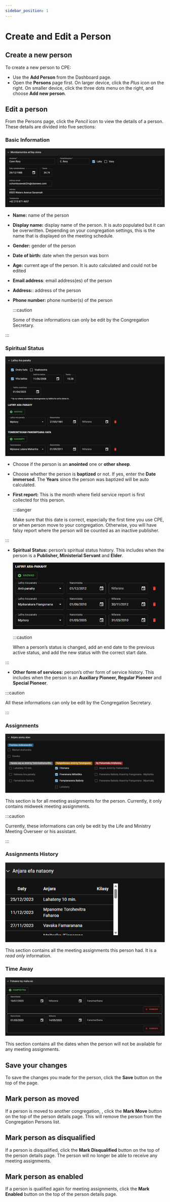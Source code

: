 ```yaml
---
sidebar_position: 1
---
```


# Create and Edit a Person

## Create a new person

To create a new person to CPE:

- Use the **Add Person** from the Dashboard page.
- Open the **Persons** page first. On larger device, click the _Plus_ icon on the right. On smaller device, click the three dots menu on the right, and choose **Add new person**.

## Edit a person

From the Persons page, click the _Pencil_ icon to view the details of a person. These details are divided into five sections:

### Basic Information

![Person Basic](./person_basic.png)

- **Name:** name of the person
- **Display name:** display name of the person. It is auto populated but it can be overwritten. Depending on your congregation settings, this is the name that is displayed on the meeting schedule.
- **Gender:** gender of the person
- **Date of birth:** date when the person was born
- **Age:** current age of the person. It is auto calculated and could not be edited
- **Email address**: email address(es) of the person
- **Address:**: address of the person
- **Phone number:** phone number(s) of the person

  :::caution

  Some of these informations can only be edit by the Congregation Secretary.


:::

### Spiritual Status

![Person Spiritual Status Main](./person_spiritual_status_main.png)

- Choose if the person is an **anointed** one or **other sheep**.
- Choose whether the person is **baptized** or not. If yes, enter the **Date immersed**. The **Years** since the person was baptized will be auto calculated.
- **First report:** This is the month where field service report is first collected for this person.

  :::danger

  Make sure that this date is correct, especially the first time you use CPE, or when person move to your congregation. Otherwise, you will have falsy report where the person will be counted as an inactive publisher.


:::

- **Spiritual Status:** person’s spiritual status history. This includes when the person is a **Publisher, Ministerial Servant** and **Elder**.

  ![Person Spiritual Status](./person_spiritual_status.png)

  :::caution

  When a person’s status is changed, add an end date to the previous active status, and add the new status with the correct start date.


:::

- **Other form of services:** person’s other form of service history. This includes when the person is an **Auxiliary Pioneer, Regular Pioneer** and **Special Pioneer**.

:::caution

All these informations can only be edit by the Congregation Secretary.

:::

### Assignments

![Person Assignments](./person_assignments.png)

This section is for all meeting assignments for the person. Currently, it only contains midweek meeting assignments.

:::caution

Currently, these informations can only be edit by the Life and Ministry Meeting Overseer or his assistant.

:::

### Assignments History

![Person Assignments History](./person_assignments_history.png)

This section contains all the meeting assignments this person had. It is a _read only_ information.

### Time Away

![Person Time Away](./person_time_away.png)

This section contains all the dates when the person will not be available for any meeting assignments.

## Save your changes

To save the changes you made for the person, click the **Save** button on the top of the page.

## Mark person as moved

If a person is moved to another congregation, , click the **Mark Move** button on the top of the person details page. This will remove the person from the Congregation Persons list.

## Mark person as disqualified

If a person is disqualified, click the **Mark Disqualified** button on the top of the person details page. The person will no longer be able to receive any meeting assignments.

## Mark person as enabled

If a person is qualified again for meeting assignments, click the **Mark Enabled** button on the top of the person details page.
